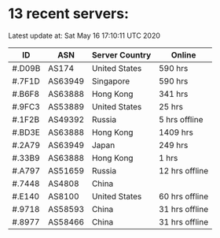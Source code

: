 # 13 recent servers:

Latest update at: Sat May 16 17:10:11 UTC 2020

| ID | ASN | Server Country | Online |
| -- | --- | -------------- | ------ |
| #.D09B | AS174 | United States | 590 hrs |
| #.7F1D | AS63949 | Singapore | 590 hrs |
| #.B6F8 | AS63888 | Hong Kong | 341 hrs |
| #.9FC3 | AS53889 | United States | 25 hrs |
| #.1F2B | AS49392 | Russia | 5 hrs offline |
| #.BD3E | AS63888 | Hong Kong | 1409 hrs |
| #.2A79 | AS63949 | Japan | 249 hrs |
| #.33B9 | AS63888 | Hong Kong | 1 hrs |
| #.A797 | AS51659 | Russia | 12 hrs offline |
| #.7448 | AS4808 | China | |
| #.E140 | AS8100 | United States | 60 hrs offline |
| #.9718 | AS58593 | China | 31 hrs offline |
| #.8977 | AS58466 | China | 31 hrs offline |

